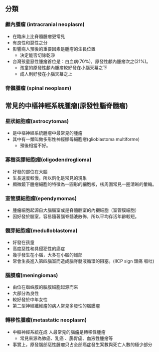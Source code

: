 ## 分類
### 顱內腫瘤 (intracranial neoplasm)
- 在臨床上比脊髓腫瘤更常見
- 有良性和惡性之分
- 影響病人預後的重要因素是腫瘤的生長位置
	- 決定能否切除乾淨
- 台灣孩童惡性腫瘤首位是：白血病(70%)，原發性顱內腫瘤次之(21%)。
	- 孩童的原發性顱內腫瘤較好發在小腦天幕之下
	- 成人則好發在小腦天幕之上
### 脊髓腫瘤 (spinal neoplasm)
## 常見的中樞神經系統腫瘤(原發性腦脊髓瘤)
### 星狀細胞瘤(astrocytomas)
- 是中樞神經系統腫瘤中最常見的腫瘤
- 其中有一類叫做多形性神經膠母細胞瘤(glioblastoma multiforme)
	- 預後相當不好。
### 寡樹突膠細胞瘤(oligodendroglioma)
- 好發的部位在大腦
- 生長速度較慢，所以鈣化是常見的現象
- 顯微鏡下腫瘤細胞的特徵為一圓形的細胞核，核周圍常見一圈清晰的暈輪。
### 室管膜細胞瘤(ependymomas)
- 腫瘤細胞起源自大腦腦室或是脊髓腔室的內襯細胞（室管膜細胞）
- 因好發於腦室，容易隨著腦脊髓液散佈，所以平均存活年齡較短。
### 髓芽細胞瘤(medulloblastoma)
- 好發在孩童
- 高度惡性和具侵犯性的癌症
- 幾乎發生在小腦，大多在小腦的蚓部
- 常會生長進入第四腦室而造成腦脊髓液循環的阻塞。(IICP sign 頭痛 嘔吐)
### 腦膜瘤(meningiomas)
- 由位在蜘蛛膜的腦膜細胞起源而來
- 大部分為良性
- 較好發於中年女性
- 第二型神經纖維瘤的病人常見多發性的腦膜瘤
### 轉移性腫瘤(metastatic neoplasm)
- 中樞神經系統在成 人最常見的腦瘤是轉移性腫瘤
	- 常見來源為肺癌、乳癌 、腸胃癌、血液性腫瘤等
- 事實上，原發腦部惡性腫瘤只占全部癌症發生案數與死亡人數的極少部分
